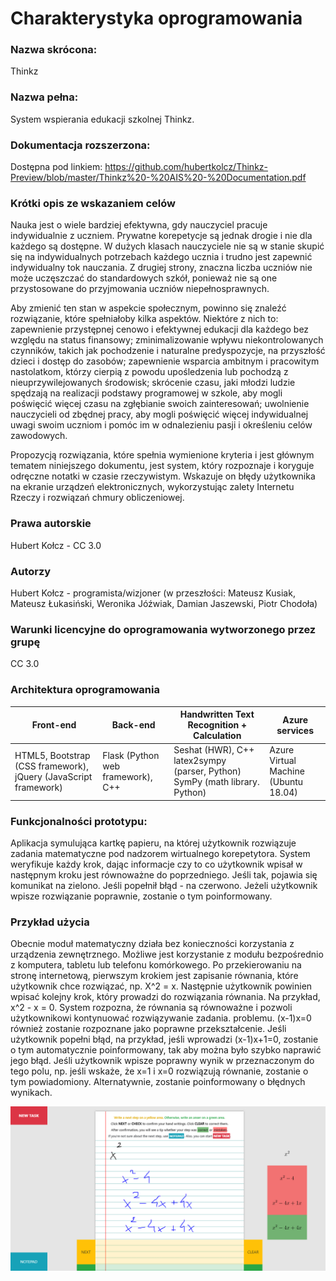 # Charakterystyka  oprogramowania 

### Nazwa skrócona: 
Thinkz
### Nazwa pełna: 
System wspierania edukacji szkolnej Thinkz.
### Dokumentacja rozszerzona:
Dostępna pod linkiem: https://github.com/hubertkolcz/Thinkz-Preview/blob/master/Thinkz%20-%20AIS%20-%20Documentation.pdf
### Krótki opis ze wskazaniem celów
Nauka jest o wiele bardziej efektywna, gdy nauczyciel pracuje indywidualnie z uczniem. Prywatne korepetycje są jednak drogie i nie dla każdego są dostępne. W dużych klasach nauczyciele nie są w stanie skupić się na indywidualnych potrzebach każdego ucznia i trudno jest zapewnić indywidualny tok nauczania. Z drugiej strony, znaczna liczba uczniów nie może uczęszczać do standardowych szkół, ponieważ nie są one przystosowane do przyjmowania uczniów niepełnosprawnych.

Aby zmienić ten stan w aspekcie społecznym, powinno się znaleźć rozwiązanie, które spełniałoby kilka aspektów. Niektóre z nich to: zapewnienie przystępnej cenowo i efektywnej edukacji dla każdego bez względu na status finansowy; zminimalizowanie wpływu niekontrolowanych czynników, takich jak pochodzenie i naturalne predyspozycje, na przyszłość dzieci i dostęp do zasobów; zapewnienie wsparcia ambitnym i pracowitym nastolatkom, którzy cierpią z powodu upośledzenia lub pochodzą z nieuprzywilejowanych środowisk; skrócenie czasu, jaki młodzi ludzie spędzają na realizacji podstawy programowej w szkole, aby mogli poświęcić więcej czasu na zgłębianie swoich zainteresowań; uwolnienie nauczycieli od zbędnej pracy, aby mogli poświęcić więcej indywidualnej uwagi swoim uczniom i pomóc im w odnalezieniu pasji i określeniu celów zawodowych.

Propozycją rozwiązania, które spełnia wymienione kryteria i jest głównym tematem niniejszego dokumentu, jest system, który rozpoznaje i koryguje odręczne notatki w czasie rzeczywistym. Wskazuje on błędy użytkownika na ekranie urządzeń elektronicznych, wykorzystując zalety Internetu Rzeczy i rozwiązań chmury obliczeniowej.

### Prawa autorskie 
Hubert Kołcz - CC 3.0

### Autorzy
Hubert Kołcz - programista/wizjoner
(w przeszłości: Mateusz Kusiak, Mateusz Łukasiński, Weronika Jóźwiak, 
Damian Jaszewski,  Piotr Chodoła)
### Warunki licencyjne do oprogramowania wytworzonego przez grupę
CC 3.0

### Architektura oprogramowania
| Front-end                                                       | Back-end                          | Handwritten Text Recognition + Calculation                                  | Azure services                       |
|-----------------------------------------------------------------|-----------------------------------|-----------------------------------------------------------------------------|--------------------------------------|
| HTML5, Bootstrap (CSS framework), jQuery (JavaScript framework) | Flask (Python web framework), C++ | Seshat (HWR), C++ latex2sympy (parser, Python) SymPy (math library. Python) | Azure Virtual Machine (Ubuntu 18.04) |

### Funkcjonalności prototypu:
Aplikacja symulująca kartkę papieru, na której użytkownik rozwiązuje zadania matematyczne pod nadzorem wirtualnego korepetytora. System weryfikuje każdy krok, dając informacje czy to co użytkownik wpisał w następnym kroku jest równoważne do poprzedniego. Jeśli tak, pojawia się komunikat na zielono. Jeśli popełnił błąd - na czerwono. 
Jeżeli użytkownik wpisze rozwiązanie poprawnie, zostanie o tym poinformowany.

### Przykład użycia
Obecnie moduł matematyczny działa bez konieczności korzystania z urządzenia zewnętrznego. Możliwe jest korzystanie z modułu bezpośrednio z komputera, tabletu lub telefonu komórkowego. Po przekierowaniu na stronę internetową, pierwszym krokiem jest zapisanie równania, które użytkownik chce rozwiązać, np.
X^2 = x. Następnie użytkownik powinien wpisać kolejny krok, który prowadzi do rozwiązania równania. Na przykład, x^2 - x = 0.
System rozpozna, że równania są równoważne i pozwoli użytkownikowi kontynuować rozwiązywanie zadania.
problemu. (x-1)x=0 również zostanie rozpoznane jako poprawne przekształcenie. Jeśli użytkownik popełni błąd, na przykład, jeśli wprowadzi (x-1)x+1=0, zostanie o tym automatycznie poinformowany, tak aby można było szybko naprawić jego błąd. Jeśli użytkownik wpisze poprawny wynik w przeznaczonym do tego polu, np. jeśli wskaże, że x=1 i x=0 rozwiązują równanie, zostanie o tym powiadomiony. Alternatywnie, zostanie poinformowany o błędnych wynikach.

![img.png](img.png)
